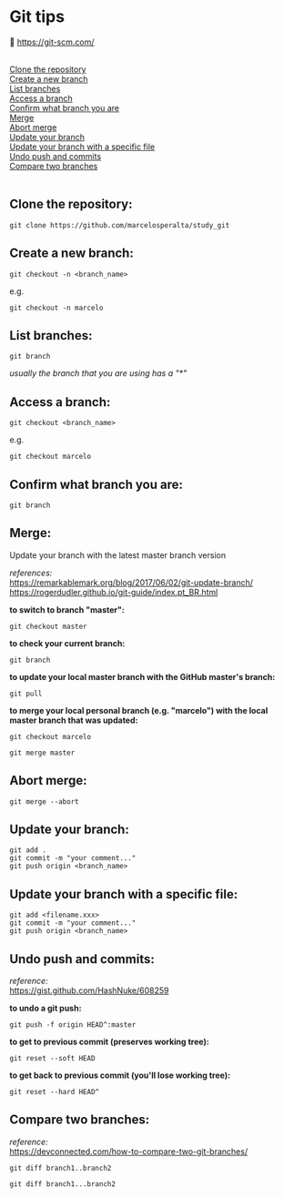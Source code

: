 # Git tips

🔗 https://git-scm.com/  

<br>
<a href="#clone-the-repository">Clone the repository</a>
<br>
<a href="#create-a-new-branch">Create a new branch</a>
<br>
<a href="#list-branches">List branches</a>
<br>
<a href="#access-a-branch">Access a branch</a>
<br>
<a href="#confirm-what-branch-you-are">Confirm what branch you are</a>
<br>
<a href="#merge">Merge</a>
<br>
<a href="#abort-merge">Abort merge</a>
<br>
<a href="#update-your-branch">Update your branch</a>
<br>
<a href="#update-your-branch-with-a-specific-file">Update your branch with a specific file</a>
<br>
<a href="#undo-push-and-commits">Undo push and commits</a>
<br>
<a href="#clone-the-repository">Compare two branches</a>
<br>
<br>

## Clone the repository:

```
git clone https://github.com/marcelosperalta/study_git
```

## Create a new branch:

```
git checkout -n <branch_name>
```
  
e.g.  

```
git checkout -n marcelo  
```

## List branches:

```
git branch  
```

_usually the branch that you are using has a "*"_  

## Access a branch:

```
git checkout <branch_name>
``` 
  
e.g.  

```
git checkout marcelo  
```

## Confirm what branch you are:

```
git branch  
```

##  Merge:

Update your branch with the latest master branch version  

_references:_  
https://remarkablemark.org/blog/2017/06/02/git-update-branch/  
https://rogerdudler.github.io/git-guide/index.pt_BR.html  

**to switch to branch "master":**  

```
git checkout master
```

**to check your current branch:**  

```
git branch
```

**to update your local master branch with the GitHub master's branch:**  

```
git pull
```

**to merge your local personal branch (e.g. "marcelo") with the local master branch that was updated:**  

```
git checkout marcelo
```

```
git merge master
```

## Abort merge:

```
git merge --abort  
```

## Update your branch:

```
git add .
git commit -m "your comment..."
git push origin <branch_name>
```

## Update your branch with a specific file:

```
git add <filename.xxx>
git commit -m "your comment..."
git push origin <branch_name>
```

## Undo push and commits:

_reference:_  
https://gist.github.com/HashNuke/608259  

**to undo a git push:**  

```
git push -f origin HEAD^:master
```

**to get to previous commit (preserves working tree):**  

```
git reset --soft HEAD
```

**to get back to previous commit (you'll lose working tree):**  

```
git reset --hard HEAD^
```

## Compare two branches:

_reference:_  
https://devconnected.com/how-to-compare-two-git-branches/  

```
git diff branch1..branch2
```

```
git diff branch1...branch2
```
